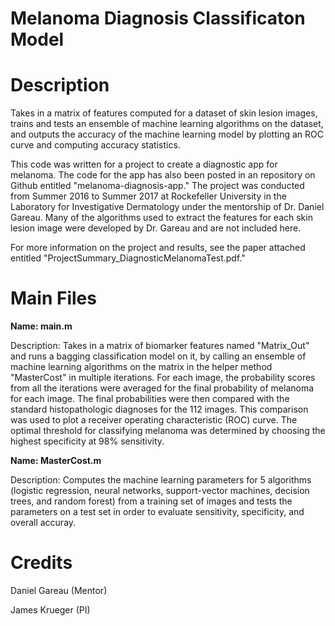 # Melanoma Diagnosis Classificaton Model

# Description

Takes in a matrix of features computed for a dataset of skin lesion images, trains and tests an ensemble of machine learning algorithms on the dataset, and outputs the accuracy of the machine learning model by plotting an ROC curve and computing accuracy statistics.

This code was written for a project to create a diagnostic app for melanoma. The code for the app has also been posted in an repository on Github entitled "melanoma-diagnosis-app." The project was conducted from Summer 2016 to Summer 2017 at Rockefeller University in the Laboratory for Investigative Dermatology under the mentorship of Dr. Daniel Gareau. Many of the algorithms used to extract the features for each skin lesion image were developed by Dr. Gareau and are not included here. 

For more information on the project and results, see the paper attached entitled "ProjectSummary_DiagnosticMelanomaTest.pdf."

# Main Files

**Name: main.m**

Description: Takes in a matrix of biomarker features named "Matrix_Out" and runs a bagging classification model on it, by calling an ensemble of machine learning algorithms on the matrix in the helper method "MasterCost" in multiple iterations.  For each image, the probability scores from all the iterations were averaged for the final probability of melanoma for each image. The final probabilities were then compared with the standard histopathologic diagnoses for the 112 images. This comparison was used to plot a receiver operating characteristic (ROC) curve. The optimal threshold for classifying melanoma was determined by choosing the highest specificity at 98% sensitivity.

**Name: MasterCost.m**

Description: Computes the machine learning parameters for 5 algorithms (logistic regression, neural networks, 
support-vector machines, decision trees, and random forest) from a training set of images and tests the 
parameters on a test set in order to evaluate sensitivity, specificity, and overall accuray. 

# Credits

Daniel Gareau (Mentor)

James Krueger (PI)

